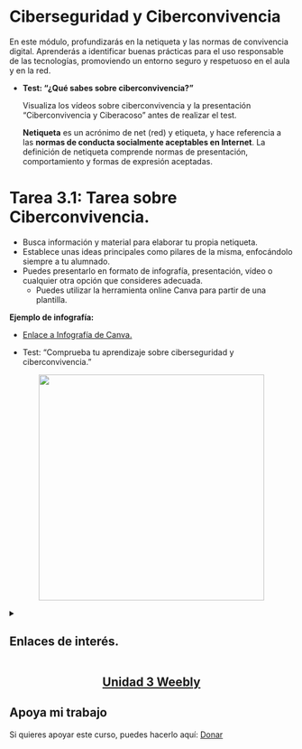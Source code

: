 # Ciberseguridad y Ciberconvivencia
En este módulo, profundizarás en la netiqueta y las normas de convivencia digital. Aprenderás a identificar buenas prácticas para el uso responsable de las tecnologías, promoviendo un entorno seguro y respetuoso en el aula y en la red.

* **Test: “¿Qué sabes sobre ciberconvivencia?”**

  Visualiza los vídeos sobre ciberconvivencia y la presentación “Ciberconvivencia y Ciberacoso” antes de realizar el test.

    **Netiqueta** es un acrónimo de net (red) y etiqueta, y hace referencia a las **normas de conducta socialmente aceptables en Internet**. La definición de netiqueta comprende normas de presentación, comportamiento y formas de expresión aceptadas.

# Tarea 3.1: Tarea sobre Ciberconvivencia.
- Busca información y material para elaborar tu propia netiqueta.
- Establece unas ideas principales como pilares de la misma, enfocándolo siempre a tu alumnado.
- Puedes presentarlo en formato de infografía, presentación, vídeo o cualquier otra opción que consideres adecuada.
    - Puedes utilizar la herramienta online Canva para partir de una plantilla.

**Ejemplo de infografía:**

* [Enlace a Infografía de Canva.](https://www.canva.com/design/DAFWGZpelWo/hVmHjno5Etde7xJjauD1CQ/view?utm_content=DAFWGZpelWo&utm_campaign=designshare&utm_medium=link2&utm_source=sharebutton)

* Test: “Comprueba tu aprendizaje sobre ciberseguridad y ciberconvivencia.”

<p align="center"><img src="https://www.netiquetate.com/wp-content/uploads/sliders_0000s_0001_netiqueta-joven-redes-sociales-15.jpg" width=400px/> </p>

<details>
  <summary><h2>Enlaces de interés.</h2></summary>
  <p>
  <ul><a href="https://www.avast.com/es-es/c-netiquette#:~:text=Netiqueta%20es%20un%20acr%C3%B3nimo%20de,y%20formas%20de%20expresi%C3%B3n%20aceptadas.">Netiqueta.</a></ul>
  <ul><a href="https://www.canva.com/">Canva.</a></ul>
  <ul><a href="https://www.canva.com/design/DAFWGZpelWo/hVmHjno5Etde7xJjauD1CQ/view?utm_content=DAFWGZpelWo&utm_campaign=designshare&utm_medium=link2&utm_source=sharebutton">Infografía de Canva</a></ul>
  </p>
</details>

<h2 align="center"><a href="https://erikdiazfernandez.weebly.com/ciberseguridadyciberconvivencia.html">Unidad 3 Weebly</a></h2>

## Apoya mi trabajo
Si quieres apoyar este curso, puedes hacerlo aquí: [Donar](https://paypal.me/eriksenwolf?locale.x=es_ES&country.x=ES)
